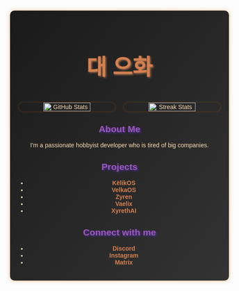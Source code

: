 <link rel="preconnect" href="https://fonts.googleapis.com">
<link rel="preconnect" href="https://fonts.gstatic.com" crossorigin>
<link href="https://fonts.googleapis.com/css2?family=Delius&display=swap" rel="stylesheet">

<div align="center" style="font-family: 'Delius', Arial, sans-serif; background: linear-gradient(to bottom right, #1A1A1A, #333333); color: #F5DEB3; padding: 20px; border-radius: 10px; box-shadow: 0 0 10px rgba(230, 126, 34, 0.5);">
  <h1 style="font-size: 50px; color: #D5804F; text-shadow: 2px 2px 4px #A77250;">대 으화</h1> <br/>

  <div style="display: flex; justify-content: center; gap: 20px;">
    <img src="https://github-readme-stats.vercel.app/api?username=daedaevibin&show_icons=true&title_color=D5804F&icon_color=A77250&text_color=F5DEB3&bg_color=1A1A1A" alt="GitHub Stats" width="49%" style="border-radius: 10px; box-shadow: 0 0 5px rgba(230, 126, 34, 0.3);"/>

   <img src="https://github-readme-streak-stats.herokuapp.com?user=daedaevibin&theme=dark&background=1A1A1A&ring=D5804F&fire=A77250&currStreakLabel=D5804F&sideNums=F5DEB3&dates=F5DEB3&sideLabels=A77250" alt="Streak Stats" width="49%" style="border-radius: 10px; box-shadow: 0 0 5px rgba(230, 126, 34, 0.3);"/>
  </div>

  <div style="margin-top: 20px;">
    <h2 style="color: #9B59B6; text-shadow: 2px 2px 4px #512DA8;">About Me</h2>
    <p>I'm a passionate hobbyist developer who is tired of big companies.</p>

   <h2 style="color: #9B59B6; text-shadow: 2px 2px 4px #512DA8;">Projects</h2>
    <ul style="list-style-type: disc; padding-left: 20px;">
      <li><a href="https://github.com/YeonSphere/K-likOS" style="color: #D5804F; text-decoration: none; font-weight: bold;">KëlikOS</a></li>
      <li><a href="https://github.com/YeonSphere/VelkaOS" style="color: #D5804F; text-decoration: none; font-weight: bold;">VelkaOS</a></li>
      <li><a href="https://github.com/YeonSphere/Zyren" style="color: #D5804F; text-decoration: none; font-weight: bold;">Zyren</a></li>
      <li><a href="https://github.com/YeonSphere/Vaelix" style="color: #D5804F; text-decoration: none; font-weight: bold;">Vaelix</a></li>
      <li><a href="https://github.com/YeonSphere/XyrethAI" style="color: #D5804F; text-decoration: none; font-weight: bold;">XyrethAI</a></li>
    </ul>

   <h2 style="color: #9B59B6; text-shadow: 2px 2px 4px #512DA8;">Connect with me</h2>
    <ul style="list-style-type: disc; padding-left: 20px;">
      <li><a href="https://discord.com/users/daedaevibin/" style="color: #D5804F; text-decoration: none; font-weight: bold;">Discord</a></li>
      <li><a href="https://www.instagram.com/daedaevibin/" style="color: #D5804F; text-decoration: none; font-weight: bold;">Instagram</a></li>
      <li><a href="https://matrix.to/@daedaevibin#/@daedaevibin:matrix.org/" style="color: #D5804F; text-decoration: none; font-weight: bold;">Matrix</a></li>
    </ul>
  </div>
</div>
